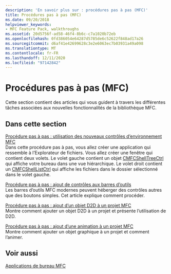 ```yaml
---
description: 'En savoir plus sur : procédures pas à pas (MFC)'
title: Procédures pas à pas (MFC)
ms.date: 09/20/2018
helpviewer_keywords:
- MFC Feature Pack, walkthroughs
ms.assetid: 20d5756f-ad58-46f4-8b6c-c7a1020b72eb
ms.openlocfilehash: 0fd386054e64287d5785de6c52622f848ad17a26
ms.sourcegitcommit: d6af41e42699628c3e2e6063ec7b03931a49a098
ms.translationtype: MT
ms.contentlocale: fr-FR
ms.lasthandoff: 12/11/2020
ms.locfileid: "97142842"
---
```

# <a name="walkthroughs-mfc"></a>Procédures pas à pas (MFC)

Cette section contient des articles qui vous guident à travers les différentes tâches associées aux nouvelles fonctionnalités de la bibliothèque MFC.

## <a name="in-this-section"></a>Dans cette section

[Procédure pas à pas : utilisation des nouveaux contrôles d’environnement MFC](../mfc/walkthrough-using-the-new-mfc-shell-controls.md)<br/>
Dans cette procédure pas à pas, vous allez créer une application qui ressemble à l’Explorateur de fichiers. Vous allez créer une fenêtre qui contient deux volets. Le volet gauche contient un objet [CMFCShellTreeCtrl](../mfc/reference/cmfcshelltreectrl-class.md) qui affiche votre bureau dans une vue hiérarchique. Le volet droit contient un [CMFCShellListCtrl](../mfc/reference/cmfcshelllistctrl-class.md) qui affiche les fichiers dans le dossier sélectionné dans le volet gauche.

[Procédure pas à pas : ajout de contrôles aux barres d’outils](../mfc/walkthrough-putting-controls-on-toolbars.md)<br/>
Les barres d’outils MFC modernes peuvent héberger des contrôles autres que des boutons simples. Cet article explique comment procéder.

[Procédure pas à pas : ajout d’un objet D2D à un projet MFC](../mfc/walkthrough-adding-a-d2d-object-to-an-mfc-project.md)<br/>
Montre comment ajouter un objet D2D à un projet et présente l’utilisation de D2D.

[Procédure pas à pas : ajout d’une animation à un projet MFC](../mfc/walkthrough-adding-animation-to-an-mfc-project.md)<br/>
Montre comment ajouter un objet graphique à un projet et comment l’animer.

## <a name="see-also"></a>Voir aussi

[Applications de bureau MFC](../mfc/mfc-desktop-applications.md)
